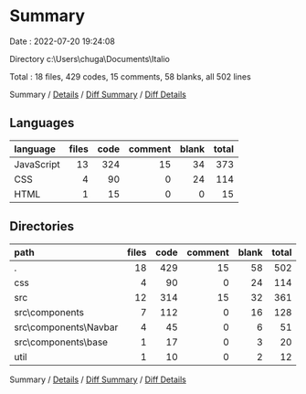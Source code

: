 # Summary

Date : 2022-07-20 19:24:08

Directory c:\\Users\\chuga\\Documents\\Italio

Total : 18 files,  429 codes, 15 comments, 58 blanks, all 502 lines

Summary / [Details](details.md) / [Diff Summary](diff.md) / [Diff Details](diff-details.md)

## Languages
| language | files | code | comment | blank | total |
| :--- | ---: | ---: | ---: | ---: | ---: |
| JavaScript | 13 | 324 | 15 | 34 | 373 |
| CSS | 4 | 90 | 0 | 24 | 114 |
| HTML | 1 | 15 | 0 | 0 | 15 |

## Directories
| path | files | code | comment | blank | total |
| :--- | ---: | ---: | ---: | ---: | ---: |
| . | 18 | 429 | 15 | 58 | 502 |
| css | 4 | 90 | 0 | 24 | 114 |
| src | 12 | 314 | 15 | 32 | 361 |
| src\\components | 7 | 112 | 0 | 16 | 128 |
| src\\components\\Navbar | 4 | 45 | 0 | 6 | 51 |
| src\\components\\base | 1 | 17 | 0 | 3 | 20 |
| util | 1 | 10 | 0 | 2 | 12 |

Summary / [Details](details.md) / [Diff Summary](diff.md) / [Diff Details](diff-details.md)
